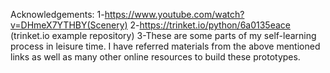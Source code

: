 Acknowledgements:
1-https://www.youtube.com/watch?v=DHmeX7YTHBY(Scenery)
2-https://trinket.io/python/6a0135eace (trinket.io example repository)
3-These are some parts of my self-learning process in leisure time. I have referred materials from the above mentioned links as well as many other online resources to build these prototypes.
